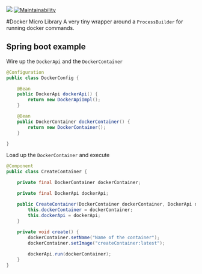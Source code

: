 [![](https://jitpack.io/v/peavers/docker-micro-library.svg)](https://jitpack.io/#peavers/docker-micro-library)
[![Maintainability](https://api.codeclimate.com/v1/badges/76b29a1ae3df88377907/maintainability)](https://codeclimate.com/github/peavers/docker-micro-library/maintainability)

#Docker Micro Library
A very tiny wrapper around a `ProcessBuilder` for running docker commands.

## Spring boot example

Wire up the `DockerApi` and the `DockerContainer` 
```java
@Configuration
public class DockerConfig {

    @Bean
    public DockerApi dockerApi() {
        return new DockerApiImpl();
    }

    @Bean
    public DockerContainer dockerContainer() {
        return new DockerContainer();
    }

}
```

Load up the `DockerContainer` and execute
```java
@Component
public class CreateContainer {

    private final DockerContainer dockerContainer;

    private final DockerApi dockerApi;

    public CreateContainer(DockerContainer dockerContainer, DockerApi dockerApi) {
        this.dockerContainer = dockerContainer;
        this.dockerApi = dockerApi;
    }
    
    private void create() {
        dockerContainer.setName("Name of the container");
        dockerContainer.setImage("createContainer:latest");

        dockerApi.run(dockerContainer);
    }
}
```